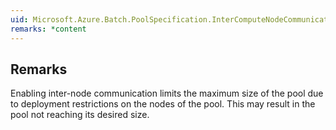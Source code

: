 ```yaml
---  
uid: Microsoft.Azure.Batch.PoolSpecification.InterComputeNodeCommunicationEnabled  
remarks: *content  
---  
```

  
## Remarks  
 Enabling inter-node communication limits the maximum size of the pool due to deployment restrictions on the nodes              of the pool. This may result in the pool not reaching its desired size.